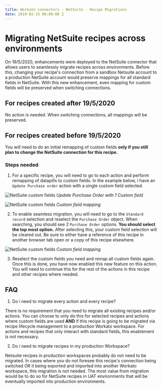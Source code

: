 ```yaml
---
title: Workato connectors - NetSuite - Recipe Migrations
date: 2019-02-15 06:00:00 Z
---
```


# Migrating NetSuite recipes across environments

On 19/5/2020, enhancements were deployed to the NetSuite connector that allows users to seamlessly migrate recipes across environments. Before this, changing your recipe's connection from a sandbox Netsuite account to a production NetSuite account would preserve mappings for all standard fields in NetSuite. With this new enhancement, even mapping for custom fields will be preserved when switching connections.

## For recipes created after 19/5/2020

No action is needed. When switching connections, all mappings will be preserved.

## For recipes created before 19/5/2020

You will need to do an initial remapping of custom fields **only if you still plan to change the NetSuite connection for this recipe.**

### Steps needed
1. For a specific recipe, you will need to go to each action and perform remapping of datapills to custom fields. In the example below, i have an `Update Purchase order` action with a single custom field selected.

![NetSuite custom fields](~@img/connectors/netsuite/recipe-migr-1.png)
*Update Purchase Order with 1 Custom field*

![NetSuite custom fields](~@img/connectors/netsuite/recipe-migr-2.png)
*Custom field mapping*

2. To enable seamless migration, you will need to go to the `Standard record` selection and reselect the `Purchase Order` object. When searching, you should see 2 `Purchase Order` options. **You should select the top most option.** After selecting this, your custom field selection will be cleared out. Be sure to either have a reference of this recipe in another browser tab open or a copy of this recipe elsewhere.

![NetSuite custom fields](~@img/connectors/netsuite/recipe-migr-3.png)
*Custom field mapping*

3. Reselect the custom fields you need and remap all custom fields again. Once this is done, you have now enabled this new feature on this action. You will need to continue this for the rest of the actions in this recipe and other recipes where needed.

## FAQ
1. Do i need to migrate every action and every recipe?

There is no requirement that you need to migrate all existing recipes and/or actions. You can choose to only do this for selected recipes and actions where custom fields are used **AND** if this recipe is going to be migrated via recipe lifecycle management to a production Workato workspace. For actions and recipes that only interact with standard fields, this enablement is not necessary.

2. Do i need to migrate recipes in my production Workspace?

Netsuite recipes in production workspaces probably do not need to be migrated. In cases where you do not foresee this recipe's connection being switched OR it being exported and imported into another Workato workspace, this migration is not needed. The most value from migration would be to do so for NetSuite recipes in UAT environments that will be eventually imported into production environments.
